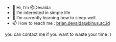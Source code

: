 - 👋 Hi, I’m @Devalda
- 👀 I’m interested in simple life
- 🌱 I’m currently learning how to sleep well
- 📫 How to reach me : brian.devalda@binus.ac.id

you can contact me if you want to waste your time :)

<!---
Devalda/Devalda is a ✨ special ✨ repository because its `README.md` (this file) appears on your GitHub profile.
You can click the Preview link to take a look at your changes.
--->
